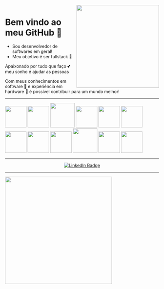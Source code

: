 <image src = "banner.gif" width= "270px" align = "right" >

# Bem vindo ao meu GitHub 🤗

- Sou desenvolvedor de softwares em geral!
- Meu objetivo é ser fullstack  🤖

Apaixonado por tudo que faço 💕 meu sonho é ajudar as pessoas

Com meus conhecimentos em software 🧩 e experiência em hardware 🗿 é possível contribuir para um mundo melhor!

---
 
<div>
<img src="https://cdn.jsdelivr.net/gh/devicons/devicon/icons/html5/html5-original.svg" width="70px"> <img src="https://cdn.jsdelivr.net/gh/devicons/devicon/icons/javascript/javascript-original.svg" width=70px>  <img src="https://cdn.jsdelivr.net/gh/devicons/devicon/icons/nodejs/nodejs-original-wordmark.svg" width=80px /> 
 <img src="https://cdn.jsdelivr.net/gh/devicons/devicon/icons/vscode/vscode-original.svg" width=70px /> <img src="https://cdn.jsdelivr.net/gh/devicons/devicon/icons/typescript/typescript-original.svg" width=70px /> <img src="https://cdn.jsdelivr.net/gh/devicons/devicon/icons/css3/css3-plain-wordmark.svg" width=70px/>
    <img src="https://cdn.jsdelivr.net/gh/devicons/devicon/icons/angularjs/angularjs-plain.svg" width=70px/> <img src="https://cdn.jsdelivr.net/gh/devicons/devicon/icons/ionic/ionic-original-wordmark.svg" width=70px/> <img src="https://cdn.jsdelivr.net/gh/devicons/devicon/icons/react/react-original.svg" width=70px/> 
      <img src="https://cdn.jsdelivr.net/gh/devicons/devicon/icons/docker/docker-original.svg" width=80px /> <img src="https://cdn.jsdelivr.net/gh/devicons/devicon/icons/java/java-original.svg" width=70px/> <img src="https://cdn.jsdelivr.net/gh/devicons/devicon/icons/linux/linux-plain.svg" width=70px/>          
</div>          

---

<div id="badges" align="center">
 <a href ="https://www.linkedin.com/in/eduardo-m-f-o/">
 <img src="https://img.shields.io/badge/LinkedIn-blue?style=for-the-badge&logo=linkedin&logoColor=white" alt="LinkedIn Badge"/>
 <a/>
</div>
          
---


<div>
<img width="350px" align="leaft" src= https://github-readme-stats.vercel.app/api/top-langs/?username=SanninSama&show_icons=true&theme=tokyonight&count_private=true
</div>
          
          
          
          
          
